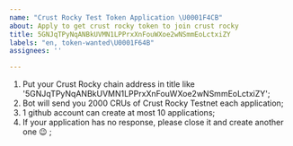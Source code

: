 ```yaml
---
name: "Crust Rocky Test Token Application \U0001F4CB"
about: Apply to get crust rocky token to join crust rocky
title: 5GNJqTPyNqANBkUVMN1LPPrxXnFouWXoe2wNSmmEoLctxiZY
labels: "en, token-wanted\U0001F64B"
assignees: ''

---
```


1. Put your Crust Rocky chain address in title like '5GNJqTPyNqANBkUVMN1LPPrxXnFouWXoe2wNSmmEoLctxiZY';
2. Bot will send you 2000 CRUs of Crust Rocky Testnet each application;
3. 1 github account can create at most 10 applications;
4. If your application has no response, please close it and create another one  😉 ;
